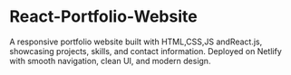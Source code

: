 # React-Portfolio-Website
A responsive portfolio website built with HTML,CSS,JS andReact.js, showcasing projects, skills, and contact information. Deployed on Netlify with smooth navigation, clean UI, and modern design.
